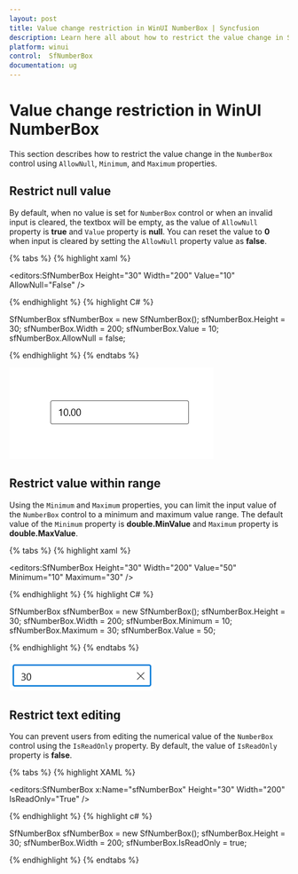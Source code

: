 ```yaml
---
layout: post
title: Value change restriction in WinUI NumberBox | Syncfusion
description: Learn here all about how to restrict the value change in Syncfusion WinUI NumberBox (SfNumberBox) control and more.
platform: winui
control:  SfNumberBox
documentation: ug
---
```


# Value change restriction in WinUI NumberBox

This section describes how to restrict the value change in the `NumberBox` control using `AllowNull`, `Minimum`, and `Maximum` properties.

## Restrict null value

By default, when no value is set for `NumberBox` control or when an invalid input is cleared, the textbox will be empty, as the value of `AllowNull` property is **true** and `Value` property is **null**.
You can reset the value to **0** when input is cleared by setting the `AllowNull` property value as **false**.

{% tabs %}
{% highlight xaml %}

<editors:SfNumberBox Height="30" Width="200" Value="10" AllowNull="False" />

{% endhighlight %}
{% highlight C# %}

SfNumberBox sfNumberBox = new SfNumberBox();
sfNumberBox.Height = 30;
sfNumberBox.Width = 200;
sfNumberBox.Value = 10;
sfNumberBox.AllowNull = false;

{% endhighlight %}
{% endtabs %}

![WinUI NumberBox value restriction](Restriction_images/restrict_nullvalue.gif)

## Restrict value within range

Using the `Minimum` and `Maximum` properties, you can limit the input value of the `NumberBox` control to a minimum and maximum value range. The default value of the `Minimum` property is **double.MinValue** and `Maximum` property is **double.MaxValue**.

{% tabs %}
{% highlight xaml %}

<editors:SfNumberBox Height="30" Width="200" Value="50" Minimum="10" Maximum="30" />

{% endhighlight %}
{% highlight C# %}

SfNumberBox sfNumberBox = new SfNumberBox();
sfNumberBox.Height = 30;
sfNumberBox.Width = 200;
sfNumberBox.Minimum = 10;
sfNumberBox.Maximum = 30;
sfNumberBox.Value = 50;

{% endhighlight %}
{% endtabs %}

![WinUI NumberBox value restriction](GettingStarted_images/value_restriction_img.png)

## Restrict text editing

You can prevent users from editing the numerical value of the `NumberBox` control using the `IsReadOnly` property. By default, the value of `IsReadOnly` property is **false**. 

{% tabs %}
{% highlight XAML %}

<editors:SfNumberBox x:Name="sfNumberBox" 
                     Height="30" Width="200" IsReadOnly="True" />

{% endhighlight %}
{% highlight c# %}

SfNumberBox sfNumberBox = new SfNumberBox();
sfNumberBox.Height = 30;
sfNumberBox.Width = 200;
sfNumberBox.IsReadOnly = true;

{% endhighlight %}
{% endtabs %}

